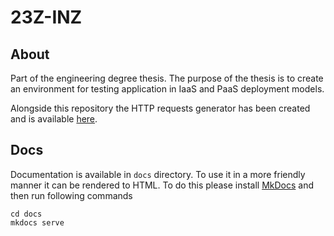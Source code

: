 # 23Z-INZ

## About
Part of the engineering degree thesis.
The purpose of the thesis is to create an environment for testing application in IaaS and PaaS deployment models.

Alongside this repository the HTTP requests generator has been created and is available [here](https://github.com/WasilewM/http-requests-generator).

## Docs
Documentation is available in `docs` directory. To use it in a more friendly manner it can be rendered to HTML. To do this please install [MkDocs](https://www.mkdocs.org/) and then run following commands
```shell
cd docs
mkdocs serve
```
